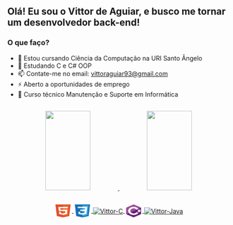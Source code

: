 ## Olá! Eu sou o Vittor de Aguiar, e busco me tornar um desenvolvedor back-end!

<h3>O que faço?</h3>

- 📖 Estou cursando Ciência da Computação na URI Santo Ângelo
- 🌱 Estudando C e C# OOP
- 📫 Contate-me no email: vittoraguiar93@gmail.com
- ⚡ Aberto a oportunidades de emprego
- 🔦 Curso técnico Manutenção e Suporte em Informática

##
  
<div align="center">
  <a href="https://github.com/vittoraguiar">
  <img width="45%" height="180em" src="https://github-readme-stats.vercel.app/api?username=vittoraguiar&show_icons=true&theme=cobalt&include_all_commits=true&count_private=true"/>
  <img width="45%" height="180em" src="https://github-readme-stats.vercel.app/api/top-langs/?username=vittoraguiar&layout=compact&langs_count=7&theme=cobalt"/>
</div>

##

<div align="center">
  <img align="center" alt="Vittor-HTML" height="30" width="40" src="https://raw.githubusercontent.com/devicons/devicon/master/icons/html5/html5-original.svg">
  <img align="center" alt="Vittor-CSS" height="30" width="40" src="https://raw.githubusercontent.com/devicons/devicon/master/icons/css3/css3-original.svg">
  <img align="center" alt="Vittor-C" height="30" width="40" src="https://cdn.jsdelivr.net/gh/devicons/devicon/icons/c/c-original.svg">
  <img align="center" alt="Vittor-Csharp" height="30" width="40" src="https://raw.githubusercontent.com/devicons/devicon/master/icons/csharp/csharp-original.svg">
  <img align="center" alt="Vittor-Java" height="30" width="40" src="https://cdn.jsdelivr.net/gh/devicons/devicon/icons/java/java-original.svg">
</div>
